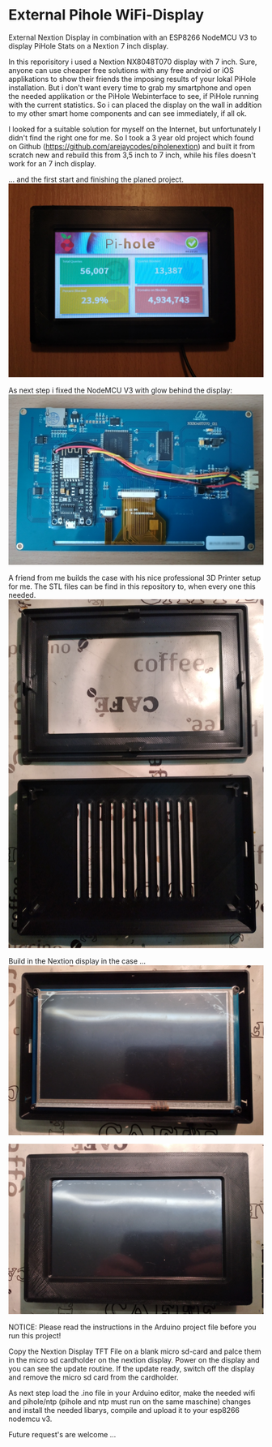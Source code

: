 # External Pihole WiFi-Display
External Nextion Display in combination with an ESP8266 NodeMCU V3 to display PiHole Stats on a Nextion 7 inch display.

In this reporisitory i used a Nextion NX8048T070 display with 7 inch. Sure, anyone can use cheaper free solutions with any
free android or iOS applikations to show their friends the imposing results of your lokal PiHole installation. But i don't
want every time to grab my smartphone and open the needed applikation or the PiHole Webinterface to see, if PiHole running
with the current statistics. So i can placed the display on the wall in addition to my other smart home components and can
see immediately, if all ok.

I looked for a suitable solution for myself on the Internet, but unfortunately I didn't find the right one for me. So I took
a 3 year old project which found on Github (https://github.com/arejaycodes/piholenextion) and built it from scratch new and
rebuild this from 3,5 inch to 7 inch, while his files doesn't work for an 7 inch display.

... and the first start and finishing the planed project.
![Alt text](project_pictures/nextion_NX8048T070_7_inch_in_action.png?raw=true "Pihole Nestion WiFi Display cin action")

As next step i fixed the NodeMCU V3 with glow behind the display:
![Alt text](/project_pictures/nextion_NX8048T070_7_inch_build_rearside.png?raw=true "Pihole Nestion WiFi Display build rearside")

A friend from me builds the case with his nice professional 3D Printer setup for me. The STL files can be find in this
repository to, when every one this needed.
![Alt text](project_pictures/nextion_NX8048T070_7_inch_case.png?raw=true "Pihole Nestion WiFi Display case")

Build in the Nextion display in the case ...
![Alt text](project_pictures/nextion_NX8048T070_7_inch_build_in.png?raw=true "Pihole Nestion WiFi Display built in")

![Alt text](project_pictures/nextion_NX8048T070_7_inch_build_in_complete.png?raw=true "Pihole Nestion WiFi Display build in complete")

NOTICE: Please read the instructions in the Arduino project file before you run this project!

Copy the Nextion Display TFT File on a blank micro sd-card and palce them in the micro sd cardholder on the nextion display.
Power on the display and you can see the update routine. If the update ready, switch off the display and remove the micro
sd card from the cardholder.

As next step load the .ino file in your Arduino editor, make the needed wifi and pihole/ntp (pihole and ntp must run on the same
maschine) changes and install the needed libarys, compile and upload it to your esp8266 nodemcu v3. 

Future request's are welcome ...
